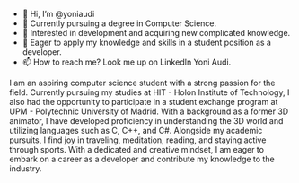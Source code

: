- 👋 Hi, I’m @yoniaudi
- 🌱 Currently pursuing a degree in Computer Science.
- 👀 Interested in development and acquiring new complicated knowledge.
- 💞️ Eager to apply my knowledge and skills in a student position as a developer.
- 📫 How to reach me? Look me up on LinkedIn Yoni Audi.

I am an aspiring computer science student with a strong passion for the field. Currently pursuing my studies at HIT - Holon Institute of Technology, I also had the opportunity to participate in a student exchange program at UPM - Polytechnic University of Madrid. With a background as a former 3D animator, I have developed proficiency in understanding the 3D world and utilizing languages such as C, C++, and C#. Alongside my academic pursuits, I find joy in traveling, meditation, reading, and staying active through sports. With a dedicated and creative mindset, I am eager to embark on a career as a developer and contribute my knowledge to the industry.
<!---
yoniaudi/yoniaudi is a ✨ special ✨ repository because its `README.md` (this file) appears on your GitHub profile.
You can click the Preview link to take a look at your changes.
--->
